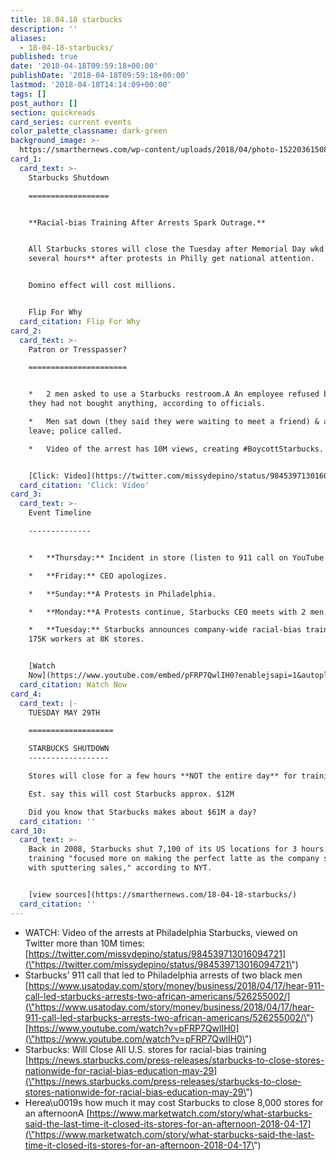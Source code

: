 ```yaml
---
title: 18.04.18 starbucks
description: ''
aliases:
  - 18-04-18-starbucks/
published: true
date: '2018-04-18T09:59:18+00:00'
publishDate: '2018-04-18T09:59:18+00:00'
lastmod: '2018-04-18T14:14:09+00:00'
tags: []
post_author: []
section: quickreads
card_series: current events
color_palette_classname: dark-green
background_image: >-
  https://smarthernews.com/wp-content/uploads/2018/04/photo-1522036150865-e4ee8b0c2695.jpeg
card_1:
  card_text: >-
    Starbucks Shutdown

    ==================


    **Racial-bias Training After Arrests Spark Outrage.**


    All Starbucks stores will close the Tuesday after Memorial Day wkd **for
    several hours** after protests in Philly get national attention.


    Domino effect will cost millions.


    Flip For Why
  card_citation: Flip For Why
card_2:
  card_text: >-
    Patron or Tresspasser?

    ======================


    *   2 men asked to use a Starbucks restroom.A An employee refused because
    they had not bought anything, according to officials.

    *   Men sat down (they said they were waiting to meet a friend) & asked to
    leave; police called.

    *   Video of the arrest has 10M views, creating #BoycottStarbucks.


    [Click: Video](https://twitter.com/missydepino/status/984539713016094721)
  card_citation: 'Click: Video'
card_3:
  card_text: >-
    Event Timeline

    --------------


    *   **Thursday:** Incident in store (listen to 911 call on YouTube below).

    *   **Friday:** CEO apologizes.

    *   **Sunday:**A Protests in Philadelphia.

    *   **Monday:**A Protests continue, Starbucks CEO meets with 2 men.

    *   **Tuesday:** Starbucks announces company-wide racial-bias training for
    175K workers at 8K stores.


    [Watch
    Now](https://www.youtube.com/embed/pFRP7QwlIH0?enablejsapi=1&autoplay=1&rel=0)
  card_citation: Watch Now
card_4:
  card_text: |-
    TUESDAY MAY 29TH  

    ===================

    STARBUCKS SHUTDOWN
    ------------------

    Stores will close for a few hours **NOT the entire day** for training.

    Est. say this will cost Starbucks approx. $12M

    Did you know that Starbucks makes about $61M a day?
  card_citation: ''
card_10:
  card_text: >-
    Back in 2008, Starbucks shut 7,100 of its US locations for 3 hours. But that
    training "focused more on making the perfect latte as the company struggled
    with sputtering sales," according to NYT.


    [view sources](https://smarthernews.com/18-04-18-starbucks/)
  card_citation: ''
---
```

*   WATCH: Video of the arrests at Philadelphia Starbucks, viewed on Twitter more than 10M times:  
    [https://twitter.com/missydepino/status/984539713016094721](\"https://twitter.com/missydepino/status/984539713016094721\")
*   Starbucks’ 911 call that led to Philadelphia arrests of two black men  
    [https://www.usatoday.com/story/money/business/2018/04/17/hear-911-call-led-starbucks-arrests-two-african-americans/526255002/](\"https://www.usatoday.com/story/money/business/2018/04/17/hear-911-call-led-starbucks-arrests-two-african-americans/526255002/\")  
    [https://www.youtube.com/watch?v=pFRP7QwlIH0](\"https://www.youtube.com/watch?v=pFRP7QwlIH0\")
*   Starbucks: Will Close All U.S. stores for racial-bias training  
    [https://news.starbucks.com/press-releases/starbucks-to-close-stores-nationwide-for-racial-bias-education-may-29](\"https://news.starbucks.com/press-releases/starbucks-to-close-stores-nationwide-for-racial-bias-education-may-29\")
*   Herea\\u0019s how much it may cost Starbucks to close 8,000 stores for an afternoonA [https://www.marketwatch.com/story/what-starbucks-said-the-last-time-it-closed-its-stores-for-an-afternoon-2018-04-17](\"https://www.marketwatch.com/story/what-starbucks-said-the-last-time-it-closed-its-stores-for-an-afternoon-2018-04-17\")